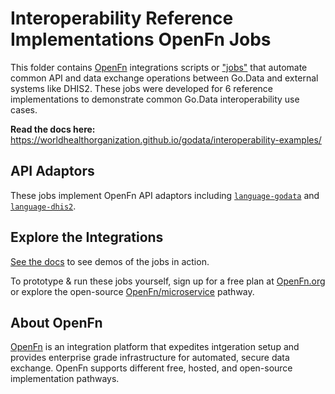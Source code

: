# Interoperability Reference Implementations OpenFn Jobs 
This folder contains [OpenFn](docs.openfn.org) integrations scripts or ["jobs"](https://docs.openfn.org/documentation.html#jobs) that automate common API and data exchange operations between Go.Data and external systems like DHIS2. These jobs were developed for 6 reference implementations to demonstrate common Go.Data interoperability use cases. 

**Read the docs here:** https://worldhealthorganization.github.io/godata/interoperability-examples/

## API Adaptors
These jobs implement OpenFn API adaptors including [`language-godata`](https://openfn.github.io/language-godata/) 
and [`language-dhis2`](https://openfn.github.io/language-dhis2/).

## Explore the Integrations
[See the docs](https://worldhealthorganization.github.io/godata/interoperability-examples/) to see demos of the jobs in action. 

To prototype & run these jobs yourself, sign up for a free plan at [OpenFn.org](openfn.org/signup) or explore the open-source [OpenFn/microservice](https://openfn.github.io/microservice/readme.html) pathway. 

## About OpenFn
[OpenFn](docs.openfn.org) is an integration platform that expedites intgeration setup and provides enterprise grade infrastructure for automated, secure data exchange. OpenFn supports different free, hosted, and open-source implementation pathways. 


